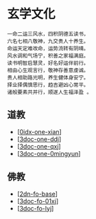 # 玄学文化

    一命二运三风水，四积阴德五读书，
    六名七相八敬神，九交贵人十养生。
    命运天定难改命，运势流转有阴晴。
    风水调和气场宁，积善之家福满庭。
    读书明智启慧灵，好名好运伴前行。
    相由心生观言行，敬神存善意虔诚。
    贵人相助路光明，养生健体身安宁。
    择业择偶慎思行，趋吉避凶心常平。
    诸般要素共并行，顺遂人生福泽盈 。

## 道教

- [[0idx-one-xian]]
- [[3doc-one-ddj]]
- [[3doc-one-qxj]]
- [[3doc-one-0mingyun]]

## 佛教

- [[2dn-fo-base]]
- [[3doc-fo-01xj]]
- [[3doc-fo-lyj]]

[//begin]: # "Autogenerated link references for markdown compatibility"
[0idx-one-xian]: xian/0idx-one-xian.md "道教修行"
[3doc-one-ddj]: dao/3doc-one-ddj.md "道德经"
[3doc-one-qxj]: dao/3doc-one-qxj.md "道家清心诀"
[3doc-one-0mingyun]: dao/3doc-one-0mingyun.md "命运"
[2dn-fo-base]: fo/2dn-fo-base.md "佛学基础概念"
[3doc-fo-01xj]: fo/3doc-fo-01xj.md "般若波罗蜜多心经"
[3doc-fo-lyj]: fo/3doc-fo-lyj.md "楞严经原文及白话译文_楞严经入门网"
[//end]: # "Autogenerated link references"